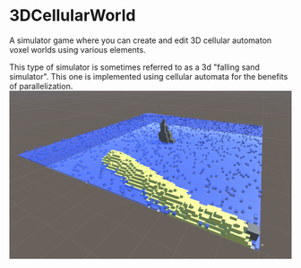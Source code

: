 # 3DCellularWorld
A simulator game where you can create and edit 3D cellular automaton voxel worlds using various elements.

This type of simulator is sometimes referred to as a 3d "falling sand simulator". This one is implemented using cellular automata for the benefits of parallelization.
![picture](https://github.com/ccrock4t/3DCellularWorld/blob/main/Assets/Images/background.PNG?raw=true)

